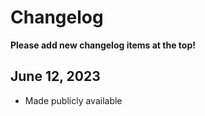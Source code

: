 # Changelog

**Please add new changelog items at the top!**

## June 12, 2023

- Made publicly available
